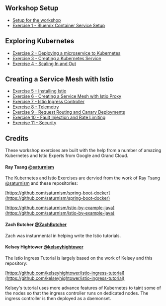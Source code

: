## Workshop Setup
- [Setup for the workshop](setup/README.md)
- [Exercise 1 - Bluemix Container Service Setup](exercise-1/README.md)

## Exploring Kubernetes

- [Exercise 2 - Deploying a microservice to Kubernetes](exercise-2/README.md)
- [Exercise 3 - Creating a Kubernetes Service](exercise-3/README.md)
- [Exercise 4 - Scaling In and Out](exercise-4/README.md)

## Creating a Service Mesh with Istio

- [Exercise 5 - Installing Istio](exercise-5/README.md)
- [Exercise 6 - Creating a Service Mesh with Istio Proxy](exercise-6/README.md)
- [Exercise 7 - Istio Ingress Controller](exercise-7/README.md)
- [Exercise 8 - Telemetry](exercise-8/README.md)
- [Exercise 9 - Request Routing and Canary Deployments](exercise-9/README.md)
- [Exercise 10 - Fault Injection and Rate Limiting](exercise-10/README.md)
- [Exercise 11 - Security](exercise-11/README.md)


## Credits
These workshop exercises are built with the help from a number of amazing Kubernetes and Istio Experts from Google and Grand Cloud.

#### Ray Tsang  [@saturnism](https://twitter.com/saturnism)
The Kubernetes and Istio Exercises are dervied from the work of Ray Tsang  [@saturnism](https://twitter.com/saturnism) and these repositories:

[https://github.com/saturnism/spring-boot-docker](https://github.com/saturnism/spring-boot-docker)

[https://github.com/saturnism/istio-by-example-java](https://github.com/saturnism/istio-by-example-java)

#### Zach Butcher [@ZachButcher](https://twitter.com/ZackButcher)
Zach was insturmental in helping write the Istio tutorials.

####  Kelsey Hightower [@kelseyhightower](https://twitter.com/kelseyhightower)
The Istio Ingress Tutorial is largely based on the work of Kelsey and this repository:

[https://github.com/kelseyhightower/istio-ingress-tutorial](https://github.com/kelseyhightower/istio-ingress-tutorial)

Kelsey's tutorial uses more advance features of Kubernetes to taint some of the nodes so that the ingress controller runs on dedicated nodes.  The ingress controller is then deployed as a daemonset.
